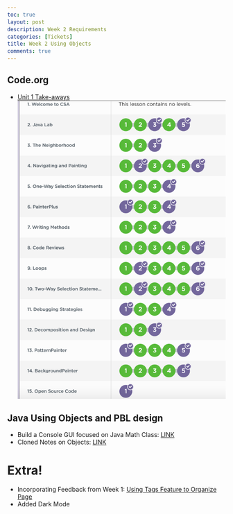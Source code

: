 ```yaml
---
toc: true
layout: post
description: Week 2 Requirements
categories: [Tickets]
title: Week 2 Using Objects
comments: true
---
```



## Code.org
- [Unit 1 Take-aways](https://akhilnandhakumar.github.io/CSA/misc-notebooks/2022/09/05/codeorg-unit-1.html)
![](https://github.com/AkhilNandhakumar/CSA/blob/master/images/Screen%20Shot%202022-09-05%20at%207.27.12%20PM.png?raw=true "completion through lesson 15")

## Java Using Objects and PBL design
- Build a Console GUI focused on Java Math Class: [LINK](https://akhilnandhakumar.github.io/CSA/unit-2/2022/08/31/my-menu-console.html)
- Cloned Notes on Objects: [LINK](https://akhilnandhakumar.github.io/CSA/unit-2/2022/08/30/java-objects.html)

# Extra!
- Incorporating Feedback from Week 1: [Using Tags Feature to Organize Page](https://akhilnandhakumar.github.io/CSA/categories/)
- Added Dark Mode





